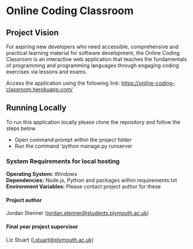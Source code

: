 # Online Coding Classroom
## Project Vision
For aspiring new developers who need accessible, comprehensive and practical learning material for software development, the Online Coding Classroom is an interactive web application that teaches the fundamentals of programming and programming languages through engaging coding exercises via lessons and exams. 

Access the application using the following link: https://online-coding-classroom.herokuapp.com/

## Running Locally
To run this application locally please clone the repository and follow the steps below.

* Open command prompt within the project folder
* Run the command 'python manage.py runserver

### System Requirements for local hosting
**Operating System:** Windows  
**Dependencies:** Node.js, Python and packages within requirements.txt  
**Environment Variables:** Please contact project author for these  

#### Project author
Jordan Stenner (jordan.stenner@students.plymouth.ac.uk)

#### Final year project supervisor
Liz Stuart (l.stuart@plymouth.ac.uk)
